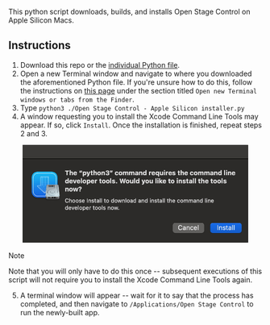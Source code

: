 This python script downloads, builds, and installs Open Stage Control on Apple Silicon Macs.

## Instructions

1. Download this repo or the [individual Python file](<./Open Stage Control - Apple Silicon installer.py>).
2. Open a new Terminal window and navigate to where you downloaded the aforementioned Python file. If you're unsure how to do this, follow the instructions on [this page](https://support.apple.com/guide/terminal/open-new-terminal-windows-and-tabs-trmlb20c7888/mac) under the section titled `Open new Terminal windows or tabs from the Finder`.
3. Type `python3 ./Open Stage Control - Apple Silicon installer.py`
4. A window requesting you to install the Xcode Command Line Tools may appear. If so, click `Install`. Once the installation is finished, repeat steps 2 and 3.

<p align="center">
  <img src="./assets/xcode cli tools.jpg" width="448"/>
</p>

> [!NOTE]
>
> Note that you will only have to do this once -- subsequent executions of this script will not require you to install the Xcode Command Line Tools again.

5. A terminal window will appear -- wait for it to say that the process has completed, and then navigate to `/Applications/Open Stage Control` to run the newly-built app.
